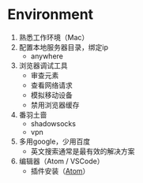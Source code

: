 # Environment

1. 熟悉工作环境（Mac）
2. 配置本地服务器目录，绑定ip
   - anywhere
3. 浏览器调试工具
   - 审查元素
   - 查看网络请求
   - 模拟移动设备
   - 禁用浏览器缓存
4. 番羽土啬
   - shadowsocks
   - vpn
5. 多用google，少用百度
   - 英文搜索通常是最有效的解决方案
6. 编辑器（Atom / VSCode）
   - 插件安装（[Atom](/plugin/atom.md)）
